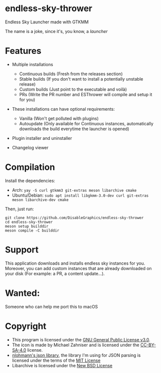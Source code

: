 # endless-sky-thrower
Endless Sky Launcher made with GTKMM

The name is a joke, since it's, you know, a _launcher_

# Features
- Multiple installations
    - Continuous builds (Fresh from the releases section)
    - Stable builds (If you don't want to install a potentially unstable release)
    - Custom builds (Just point to the executable and voilà)
    - PRs (Write the PR number and ESThrower will compile and setup it for you)
- These installations can have optional requirements:
    - Vanilla (Won't get polluted with plugins)
    - Autoupdate (Only available for Continuous instances, automatically downloads the build everytime the launcher is opened)

- Plugin installer and uninstaller
- Changelog viewer

# Compilation
Install the dependencies: 
- Arch: ```yay -S curl gtkmm3 git-extras meson libarchive cmake```
- Ubuntu/Debian: ```sudo apt install libgkmm-3.0-dev curl git-extras meson libarchive-dev cmake```

Then, just run: 
```
git clone https://github.com/DisableGraphics/endless-sky-thrower
cd endless-sky-thrower
meson setup builddir
meson compile -C builddir
```
# Support
This application downloads and installs endless sky instances for you. Moreover, you can add custom instances that are already downloaded on your disk (For example: a PR, a content update...).
# Wanted:
Someone who can help me port this to macOS

# Copyright
- This program is licensed under the [GNU General Public License v3.0](https://www.gnu.org/licenses/gpl-3.0.en.html). <br>
- The icon is made by Michael Zahniser and is licensed under the [CC-BY-SA-4.0](https://creativecommons.org/licenses/by-sa/4.0/legalcode) license. <br>
- [nlohmann's json library](https://github.com/nlohmann/json), the library I'm using for JSON parsing is licensed under the terms of the  [MIT License](https://mit-license.org/)
- Libarchive is licensed under the [New BSD License](https://raw.githubusercontent.com/libarchive/libarchive/master/COPYING)
